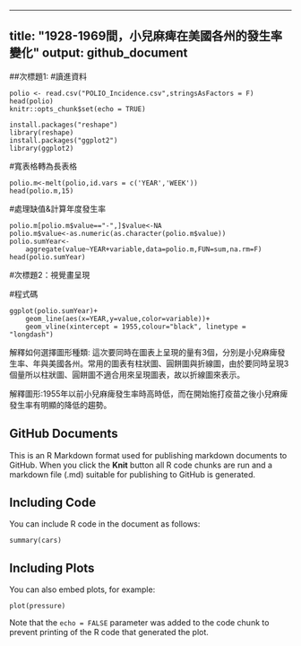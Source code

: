 ---
title: "1928-1969間，小兒麻痺在美國各州的發生率變化"
output: github_document
--

##次標題1:
#讀進資料

```{r setup, include=FALSE}
polio <- read.csv("POLIO_Incidence.csv",stringsAsFactors = F)
head(polio)
knitr::opts_chunk$set(echo = TRUE)
```


```{r}
install.packages("reshape")
library(reshape)
install.packages("ggplot2")
library(ggplot2)
```

#寬表格轉為長表格

```{r}
polio.m<-melt(polio,id.vars = c('YEAR','WEEK'))
head(polio.m,15)
```

#處理缺值&計算年度發生率

```{r}
polio.m[polio.m$value=="-",]$value<-NA 
polio.m$value<-as.numeric(as.character(polio.m$value)) 
polio.sumYear<- 
    aggregate(value~YEAR+variable,data=polio.m,FUN=sum,na.rm=F)
head(polio.sumYear)
```

#次標題2：視覺畫呈現

#程式碼

```{r}
ggplot(polio.sumYear)+ 
    geom_line(aes(x=YEAR,y=value,color=variable))+
    geom_vline(xintercept = 1955,colour="black", linetype = "longdash")

```

解釋如何選擇圖形種類:
這次要同時在圖表上呈現的量有3個，分別是小兒麻痺發生率、年與美國各州。常用的圖表有柱狀圖、圓餅圖與折線圖，由於要同時呈現3個量所以柱狀圖、圓餅圖不適合用來呈現圖表，故以折線圖來表示。

解釋圖形:1955年以前小兒麻痺發生率時高時低，而在開始施打疫苗之後小兒麻痺發生率有明顯的降低的趨勢。

## GitHub Documents

This is an R Markdown format used for publishing markdown documents to GitHub. When you click the **Knit** button all R code chunks are run and a markdown file (.md) suitable for publishing to GitHub is generated.

## Including Code

You can include R code in the document as follows:

```{r cars}
summary(cars)
```

## Including Plots

You can also embed plots, for example:

```{r pressure, echo=FALSE}
plot(pressure)
```

Note that the `echo = FALSE` parameter was added to the code chunk to prevent printing of the R code that generated the plot.
